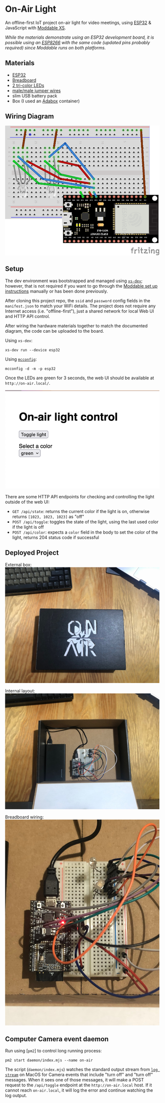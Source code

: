 # On-Air Light

An offline-first IoT project on-air light for video meetings, using [ESP32](https://www.espressif.com/en/products/devkits/esp32-devkitc) & JavaScript with [Moddable XS](https://www.moddable.com/).

_While the materials demonstrate using an ESP32 development board, it is possible using an [ESP8266](https://www.adafruit.com/product/3046) with the same code (updated pins probably required) since Moddable runs on both platforms._

## Materials

- [ESP32](https://www.espressif.com/en/products/devkits/esp32-devkitc)
- [Breadboard](https://www.adafruit.com/product/64)
- [2 tri-color LEDs](https://www.adafruit.com/product/159)
- [male/male jumper wires](https://www.adafruit.com/product/759)
- slim USB battery pack
- Box (I used an [Adabox](https://www.adafruit.com/adabox/) container) 

## Wiring Diagram

![breadboard wiring](./docs/images/On-Air-LIght.png)

## Setup

The dev environment was bootstrapped and managed using [`xs-dev`](https://github.com/HipsterBrown/xs-dev); however, that is not required if you want to go through the [Moddable set up instructions](https://github.com/Moddable-OpenSource/moddable/blob/public/documentation/Moddable%20SDK%20-%20Getting%20Started.md) manually or has been done previously.

After cloning this project repo, the `ssid` and `password` config fields in the `manifest.json` to match your WiFi details. The project does not require any Internet access (i.e. "offline-first"), just a shared network for local Web UI and HTTP API control.

After wiring the hardware materials together to match the documented diagram, the code can be uploaded to the board.

Using `xs-dev`:

```
xs-dev run --device esp32
```

Using [`mcconfig`](https://github.com/Moddable-OpenSource/moddable/blob/public/documentation/tools/tools.md#mcconfig):

```
mcconfig -d -m -p esp32
```

Once the LEDs are green for 3 seconds, the web UI should be available at `http://on-air.local/`.

![web interface](./docs/images/web-ui.png)

There are some HTTP API endpoints for checking and controlling the light outside of the web UI:

- `GET /api/state`: returns the current color if the light is on, otherwise returns `[1023, 1023, 1023]` as "off"
- `POST /api/toggle`: toggles the state of the light, using the last used color if the light is off
- `POST /api/color`: expects a `color` field in the body to set the color of the light, returns 204 status code if successful


## Deployed Project

External box:
![external box](./docs/images/external-box.jpg)

Internal layout:
![internal box](./docs/images/internal-box.jpg)

Breadboard wiring:
![close up of breadboard wiring](./docs/images/internal-zoom.jpg)

## Computer Camera event daemon

Run using [`pm2`] to control long running process:

```
pm2 start daemon/index.mjs --name on-air
```

The script (`daemon/index.mjs`) watches the standard output stream from [`log stream`](https://developer.apple.com/documentation/os/logging) on MacOS for Camera events that include "turn off" and "turn off" messages. When it sees one of those messages, it will make a POST request to the `/api/toggle` endpoint at the `http://on-air.local` host. If it cannot reach `on-air.local`, it will log the error and continue watching the log output.
